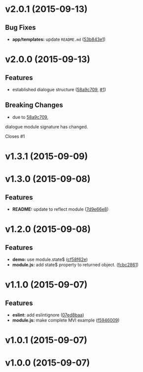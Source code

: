 # v2.0.1 (2015-09-13)


## Bug Fixes

- **app/templates:** update `README.md`
  ([53b843e1](https://github.com/Frikki/generator-cyclejs/commits/53b843e1e454736c46f6b396ef4d6b831c575c30))


# v2.0.0 (2015-09-13)


## Features

- established dialogue structure
  ([58a9c709](https://github.com/Frikki/generator-cyclejs/commits/58a9c709b151d9ed5716803ad3e07936479a6f84),
   [#1](https://github.com/Frikki/generator-cyclejs/issues/1))


## Breaking Changes

- due to [58a9c709](https://github.com/Frikki/generator-cyclejs/commits/58a9c709b151d9ed5716803ad3e07936479a6f84),
 

dialogue module signature has changed.

Closes #1



# v1.3.1 (2015-09-09)


# v1.3.0 (2015-09-08)


## Features

- **README:** update to reflect module
  ([7d9e66e8](https://github.com/Frikki/generator-cyclejs/commits/7d9e66e899e9afb3cd65e041abf022e828791f23))


# v1.2.0 (2015-09-08)


## Features

- **demo:** use module.state$
  ([cf58f62e](https://github.com/Frikki/generator-cyclejs/commits/cf58f62e27806f97270048732bd0665dc3c215f3))
- **module.js:** add state$ property to returned object.
  ([fcbc2861](https://github.com/Frikki/generator-cyclejs/commits/fcbc2861bc9a3144d792a1868e6830784be51f4d))


# v1.1.0 (2015-09-07)


## Features

- **eslint:** add eslintignore
  ([07ed8baa](https://github.com/Frikki/generator-cyclejs/commits/07ed8baa3dfc104b8871a35a23df6efdcf013e1b))
- **module.js:** make complete MVI example
  ([f5946009](https://github.com/Frikki/generator-cyclejs/commits/f594600916ad985231b839d9917d7bace1f5b01e))


# v1.0.1 (2015-09-07)


# v1.0.0 (2015-09-07)


